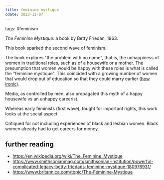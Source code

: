 ```yaml
---
title: feminine mystique
cdate: 2023-11-07
---
```


tags: #feminism 

*The Feminine Mystique*: a book by Betty Friedan, 1963.

This book sparked the second wave of feminism.

The book explores "the problem with no name", that is, the unhappiness of women in traditional roles, such as of a housewife or a mother. The presumption that women would be happy with these roles is what is called the "feminine mystique". This coincided with a growing number of women that would drop out of education so that they could marry earlier ([how ironic](https://www.pewresearch.org/short-reads/2021/11/08/whats-behind-the-growing-gap-between-men-and-women-in-college-completion/)).

Media, as controlled by men, also propagated this myth of a happy housewife vs an unhappy careerist. 

Whereas early feminists (first wave), fought for important rights, this work looks at the social aspect. 

Critiqued for not including experiences of black and lesbian women. Black women already had to get careers for money.

## further reading

- https://en.wikipedia.org/wiki/The_Feminine_Mystique
- https://www.smithsonianmag.com/smithsonian-institution/powerful-complicated-legacy-betty-friedans-feminine-mystique-180976931/
- https://www.britannica.com/topic/The-Feminine-Mystique
